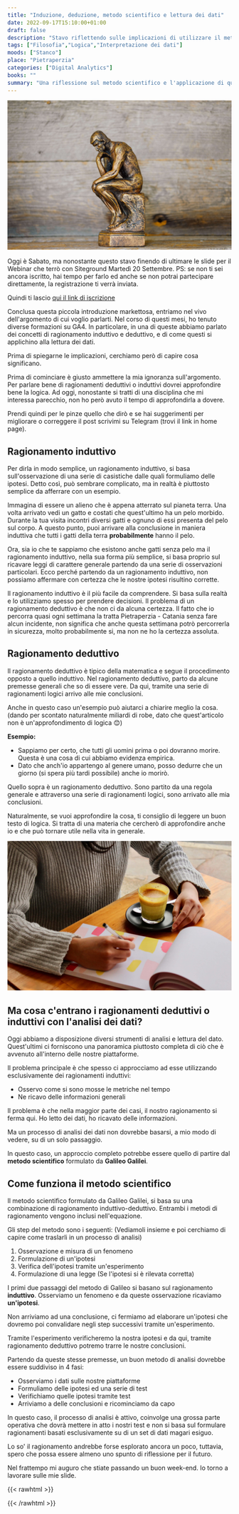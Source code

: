 ```yaml
---
title: "Induzione, deduzione, metodo scientifico e lettura dei dati"
date: 2022-09-17T15:10:00+01:00
draft: false
description: "Stavo riflettendo sulle implicazioni di utilizzare il metodo induttivo o deduttivo per la lettura dei dati"
tags: ["Filosofia","Logica","Interpretazione dei dati"]
moods: ["Stanco"]
place: "Pietraperzia"
categories: ["Digital Analytics"]
books: ""
summary: "Una riflessione sul metodo scientifico e l'applicazione di quest'ultimo all'analisi dei dati. Solo una bozza dei miei pensieri"
---
```




![Statua che pensa](statua-che-pensa.jpeg)

Oggi è Sabato, ma nonostante questo stavo finendo di ultimare le slide per il Webinar che terrò con Siteground Martedì 20 Settembre. PS: se non ti sei ancora iscritto, hai tempo per farlo ed anche se non potrai partecipare direttamente, la registrazione ti verrà inviata. 

Quindi ti lascio [qui il link di iscrizione](https://www.crowdcast.io/e/scopri-google-analytics-4)

Conclusa questa piccola introduzione markettosa, entriamo nel vivo dell'argomento di cui voglio parlarti. Nel corso di questi mesi, ho tenuto diverse formazioni su GA4. In particolare, in una di queste abbiamo parlato dei concetti di ragionamento induttivo e deduttivo, e di come questi si applichino alla lettura dei dati. 

Prima di spiegarne le implicazioni, cerchiamo però di capire cosa significano. 

Prima di cominciare è giusto ammettere la mia ignoranza sull'argomento. Per parlare bene di ragionamenti deduttivi o induttivi dovrei approfondire bene la logica. Ad oggi, nonostante si tratti di una disciplina che mi interessa parecchio, non ho però avuto il tempo di approfondirla a dovere. 

Prendi quindi per le pinze quello che dirò e se hai suggerimenti per migliorare o correggere il post scrivimi su Telegram (trovi il link in home page).

## Ragionamento induttivo
Per dirla in modo semplice, un ragionamento induttivo, si basa sull'osservazione di una serie di casistiche dalle quali formuliamo delle ipotesi. Detto così, può sembrare complicato, ma in realtà è piuttosto semplice da afferrare con un esempio. 

Immagina di essere un alieno che è appena atterrato sul pianeta terra. Una volta arrivato vedi un gatto e costati che quest'ultimo ha un pelo morbido. Durante la tua visita incontri diversi gatti e ognuno di essi presenta del pelo sul corpo. A questo punto, puoi arrivare alla conclusione in maniera induttiva che tutti i gatti della terra **probabilmente** hanno il pelo.

Ora, sia io che te sappiamo che esistono anche gatti senza pelo ma il ragionamento induttivo, nella sua forma più semplice, si basa proprio sul ricavare leggi di carattere generale partendo da una serie di osservazioni particolari. Ecco perché partendo da un ragionamento induttivo, non possiamo affermare con certezza che le nostre ipotesi risultino corrette. 

Il ragionamento induttivo è il più facile da comprendere. Si basa sulla realtà e lo utilizziamo spesso per prendere decisioni. Il problema di un ragionamento deduttivo è che non ci da alcuna certezza. Il fatto che io percorra quasi ogni settimana la tratta Pietraperzia - Catania senza fare alcun incidente, non significa che anche questa settimana potrò percorrerla in sicurezza, molto probabilmente si, ma non ne ho la certezza assoluta.

## Ragionamento deduttivo
Il ragionamento deduttivo è tipico della matematica e segue il procedimento opposto a quello induttivo. Nel ragionamento deduttivo, parto da alcune premesse generali che so di essere vere. Da qui, tramite una serie di ragionamenti logici arrivo alle mie conclusioni. 

Anche in questo caso un'esempio può aiutarci a chiarire meglio la cosa. (dando per scontato naturalmente miliardi di robe, dato che quest'articolo non è un'approfondimento di logica 😊)

**Esempio:** 

- Sappiamo per certo, che tutti gli uomini prima o poi dovranno morire. Questa è una cosa di cui abbiamo evidenza empirica. 
- Dato che anch'io appartengo al genere umano, posso dedurre che un giorno (si spera più tardi possibile) anche io morirò. 

Quello sopra è un ragionamento deduttivo. Sono partito da una regola generale e attraverso una serie di ragionamenti logici, sono arrivato alle mia conclusioni. 

Naturalmente, se vuoi approfondire la cosa, ti consiglio di leggere un buon testo di logica. Si tratta di una materia che cercherò di approfondire anche io e che può tornare utile nella vita in generale.


![Donna che scrive sulla scrivania](ragionamento.jpeg)

## Ma cosa c'entrano i ragionamenti deduttivi o induttivi con l'analisi dei dati? 

Oggi abbiamo a disposizione diversi strumenti di analisi e lettura del dato. Quest'ultimi ci forniscono una panoramica piuttosto completa di ciò che è avvenuto all'interno delle nostre piattaforme.

Il problema principale è che spesso ci approcciamo ad esse utilizzando esclusivamente dei ragionamenti induttivi: 
  
  - Osservo come si sono mosse le metriche nel tempo
  - Ne ricavo delle informazioni generali

Il problema è che nella maggior parte dei casi, il nostro ragionamento si ferma qui. Ho letto dei dati, ho ricavato delle informazioni. 

Ma un processo di analisi dei dati non dovrebbe basarsi, a mio modo di vedere, su di un solo passaggio. 

In questo caso, un approccio completo potrebbe essere quello di partire dal **metodo scientifico** formulato da **Galileo Galilei**. 

## Come funziona il metodo scientifico

Il metodo scientifico formulato da Galileo Galilei, si basa su una combinazione di ragionamento induttivo-deduttivo. Entrambi i metodi di ragionamento vengono inclusi nell'equazione. 

Gli step del metodo sono i seguenti: (Vediamoli insieme e poi cerchiamo di capire come traslarli in un processo di analisi)

1. Osservazione e misura di un fenomeno
2. Formulazione di un'ipotesi
3. Verifica dell'ipotesi tramite un'esperimento
4. Formulazione di una legge (Se l'ipotesi si è rilevata corretta)

I primi due passaggi del metodo di Galileo si basano sul ragionamento **induttivo**. Osserviamo un fenomeno e da queste osservazione ricaviamo **un'ipotesi**. 

Non arriviamo ad una conclusione, ci fermiamo ad elaborare un'ipotesi che dovremo poi convalidare negli step successivi tramite un'esperimento. 

Tramite l'esperimento verificheremo la nostra ipotesi e da qui, tramite ragionamento deduttivo potremo trarre le nostre conclusioni. 

Partendo da queste stesse premesse, un buon metodo di analisi dovrebbe essere suddiviso in 4 fasi: 

- Osserviamo i dati sulle nostre piattaforme
- Formuliamo delle ipotesi ed una serie di test
- Verifichiamo quelle ipotesi tramite test
- Arriviamo a delle conclusioni e ricominciamo da capo

In questo caso, il processo di analisi è attivo, coinvolge una grossa parte operativa che dovrà mettere in atto i nostri test e non si basa sul formulare ragionamenti basati esclusivamente su di un set di dati magari esiguo. 

Lo so' il ragionamento andrebbe forse esplorato ancora un poco, tuttavia, spero che possa essere almeno uno spunto di riflessione per il futuro. 

Nel frattempo mi auguro che stiate passando un buon week-end. Io torno a lavorare sulle mie slide. 


{{< rawhtml >}}

<script>
  dataLayer.push({
    'event':'Lettura Blog Post',
    'Titolo':'Induzione, deduzione, metodo scientifico e lettura dei dati',
    'categoria':'Digital Analytics',
    'tag':'Filosofia, Logica, Interpretazione dei dati',
    'libro':'',
    'data':'17 Settembre'
  })
</script>

{{< /rawhtml >}}